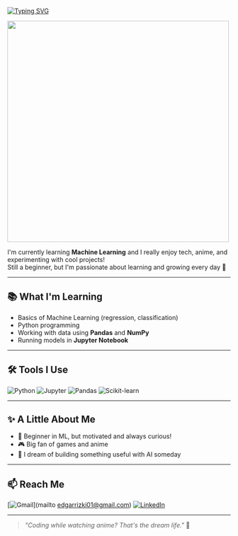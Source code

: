 <a href="https://git.io/typing-svg"><img src="https://readme-typing-svg.demolab.com?font=Fira+Code&pause=1000&width=435&lines=Hi+there%2C+I'm+Edgar!+%F0%9F%91%8B;Welcome+to+my+GitHub+profile!;Machine+Learning+enthusiast+%F0%9F%A7%A0" alt="Typing SVG" /></a>

<img src="https://media1.tenor.com/m/AnXUD6q7O1UAAAAd/hu-tao.gif" width="500"/>

I'm currently learning **Machine Learning** and I really enjoy tech, anime, and experimenting with cool projects!  
Still a beginner, but I'm passionate about learning and growing every day 💪

---

## 📚 What I'm Learning

- Basics of Machine Learning (regression, classification)
- Python programming
- Working with data using **Pandas** and **NumPy**
- Running models in **Jupyter Notebook**

---

## 🛠️ Tools I Use

![Python](https://img.shields.io/badge/-Python-3776AB?style=flat&logo=python)
![Jupyter](https://img.shields.io/badge/-Jupyter-F37626?style=flat&logo=jupyter)
![Pandas](https://img.shields.io/badge/-Pandas-150458?style=flat&logo=pandas)
![Scikit-learn](https://img.shields.io/badge/-Scikit--Learn-F7931E?style=flat&logo=scikit-learn)

---

## ✨ A Little About Me

- 🌱 Beginner in ML, but motivated and always curious!
- 🎮 Big fan of games and anime
- 🧠 I dream of building something useful with AI someday

---

## 📫 Reach Me

[![Gmail](https://img.shields.io/badge/-Email-D14836?style=flat&logo=gmail&logoColor=white)](mailto edgarrizki01@gmail.com)
[![LinkedIn](https://img.shields.io/badge/-LinkedIn-blue?style=flat&logo=linkedin)](https://linkedin.com/in/edgar-rizki)

---

> _"Coding while watching anime? That's the dream life."_ 🌸
